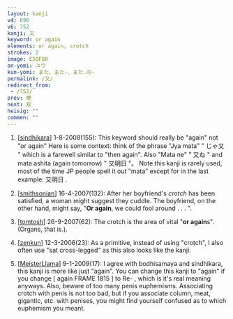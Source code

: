 ```yaml
---
layout: kanji
v4: 696
v6: 752
kanji: 又
keyword: or again
elements: or again, crotch
strokes: 2
image: E58F88
on-yomi: ユウ
kun-yomi: また、また-、また.の-
permalink: /又/
redirect_from:
 - /752/
prev: 梗
next: 双
heisig: ""
commen: ""
---
```


1) [<a href="http://kanji.koohii.com/profile/sindhikara">sindhikara</a>] 1-8-2008(155): This keyword should really be &quot;again&quot; not &quot;or again&quot; Here is some context: think of the phrase &quot;Jya mata&quot; &quot; じゃ又 &quot; which is a farewell similar to &quot;then again&quot;. Also &quot;Mata ne&quot; &quot; 又ね &quot; and mata ashita (again tomorrow) &quot; 又明日 &quot;。 Note this kanji is rarely used, most of the time JP people spell it out &quot;mata&quot; except for in the last example: 又明日 .

2) [<a href="http://kanji.koohii.com/profile/smithsonian">smithsonian</a>] 16-4-2007(132): After her boyfriend&#039;s <em>crotch</em> has been satisfied, a woman might suggest they cuddle. The boyfriend, on the other hand, might say, &quot;<strong>Or again</strong>, we could fool around . . . &quot;.

3) [<a href="http://kanji.koohii.com/profile/tomtosh">tomtosh</a>] 26-9-2007(62): The crotch is the area of vital &quot;<strong>or again</strong>s&quot;. (Organs, that is.).

4) [<a href="http://kanji.koohii.com/profile/zenkun">zenkun</a>] 12-3-2006(23): As a primitive, instead of using &quot;crotch&quot;, I also often use &quot;sat cross-legged&quot; as this also looks like the kanji.

5) [<a href="http://kanji.koohii.com/profile/MeisterLlama">MeisterLlama</a>] 9-1-2009(17): I agree with bodhisamaya and sindhikara, this kanji is more like just &quot;again&quot;. You can change this kanji to &quot;again&quot; if you change [ again FRAME 1815 ] to Re- , which is it&#039;s real meaning anyways. Also, beware of too many penis euphemisms. Associating crotch with penis is not too bad, but if you associate column, meat, gigantic, etc. with penises, you might find yourself confused as to which euphemism you meant.


